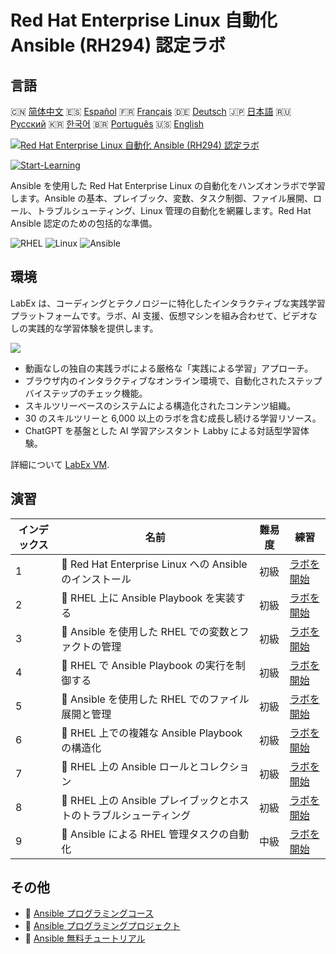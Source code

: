 # Red Hat Enterprise Linux 自動化 Ansible (RH294) 認定ラボ

## 言語

🇨🇳 [简体中文](README_zh.md) 🇪🇸 [Español](README_es.md) 🇫🇷 [Français](README_fr.md) 🇩🇪 [Deutsch](README_de.md) 🇯🇵 [日本語](README_ja.md) 🇷🇺 [Русский](README_ru.md) 🇰🇷 [한국어](README_ko.md) 🇧🇷 [Português](README_pt.md) 🇺🇸 [English](README.md) 

[![Red Hat Enterprise Linux 自動化 Ansible (RH294) 認定ラボ](https://cover-creator.labex.io/red-hat-enterprise-linux-automation-with-ansible-rh294.png?lang=ja)](https://labex.io/ja/courses/red-hat-enterprise-linux-automation-with-ansible-rh294)

[![Start-Learning](https://img.shields.io/badge/Start-Learning-whitesmoke?style=for-the-badge)](https://labex.io/ja/courses/red-hat-enterprise-linux-automation-with-ansible-rh294)

Ansible を使用した Red Hat Enterprise Linux の自動化をハンズオンラボで学習します。Ansible の基本、プレイブック、変数、タスク制御、ファイル展開、ロール、トラブルシューティング、Linux 管理の自動化を網羅します。Red Hat Ansible 認定のための包括的な準備。

![RHEL](https://img.shields.io/badge/RHEL-whitesmoke?style=for-the-badge&logo=rhel)
![Linux](https://img.shields.io/badge/Linux-whitesmoke?style=for-the-badge&logo=linux)
![Ansible](https://img.shields.io/badge/Ansible-whitesmoke?style=for-the-badge&logo=ansible)


## 環境

LabEx は、コーディングとテクノロジーに特化したインタラクティブな実践学習プラットフォームです。ラボ、AI 支援、仮想マシンを組み合わせて、ビデオなしの実践的な学習体験を提供します。

![](https://tutorial-screenshot.getvm.io/images/vm-1725247253.png)

- 動画なしの独自の実践ラボによる厳格な「実践による学習」アプローチ。
- ブラウザ内のインタラクティブなオンライン環境で、自動化されたステップバイステップのチェック機能。
- スキルツリーベースのシステムによる構造化されたコンテンツ組織。
- 30 のスキルツリーと 6,000 以上のラボを含む成長し続ける学習リソース。
- ChatGPT を基盤とした AI 学習アシスタント Labby による対話型学習体験。

詳細について [LabEx VM](https://support.labex.io/using-labex/virtual-machine).

## 演習

|   インデックス | 名前                                                              | 難易度   | 練習                                                                                                                                   |
|----------------|-------------------------------------------------------------------|----------|----------------------------------------------------------------------------------------------------------------------------------------|
|              1 | 📖 Red Hat Enterprise Linux への Ansible のインストール           | 初級     | <a target='_blank' href='https://labex.io/ja/tutorials/rhel-install-ansible-on-red-hat-enterprise-linux-590544'>ラボを開始</a>         |
|              2 | 📖 RHEL 上に Ansible Playbook を実装する                          | 初級     | <a target='_blank' href='https://labex.io/ja/tutorials/ansible-implement-an-ansible-playbook-on-rhel-590552'>ラボを開始</a>            |
|              3 | 📖 Ansible を使用した RHEL での変数とファクトの管理               | 初級     | <a target='_blank' href='https://labex.io/ja/tutorials/ansible-manage-variables-and-facts-in-rhel-with-ansible-590560'>ラボを開始</a>  |
|              4 | 📖 RHEL で Ansible Playbook の実行を制御する                      | 初級     | <a target='_blank' href='https://labex.io/ja/tutorials/rhel-control-ansible-playbook-execution-on-rhel-590569'>ラボを開始</a>          |
|              5 | 📖 Ansible を使用した RHEL でのファイル展開と管理                 | 初級     | <a target='_blank' href='https://labex.io/ja/tutorials/ansible-deploy-and-manage-files-on-rhel-with-ansible-590573'>ラボを開始</a>     |
|              6 | 📖 RHEL 上での複雑な Ansible Playbook の構造化                    | 初級     | <a target='_blank' href='https://labex.io/ja/tutorials/ansible-structuring-complex-ansible-playbooks-on-rhel-590576'>ラボを開始</a>    |
|              7 | 📖 RHEL 上の Ansible ロールとコレクション                         | 初級     | <a target='_blank' href='https://labex.io/ja/tutorials/ansible-ansible-roles-and-collections-on-rhel-590574'>ラボを開始</a>            |
|              8 | 📖 RHEL 上の Ansible プレイブックとホストのトラブルシューティング | 初級     | <a target='_blank' href='https://labex.io/ja/tutorials/ansible-troubleshoot-ansible-playbooks-and-hosts-on-rhel-590577'>ラボを開始</a> |
|              9 | 📖 Ansible による RHEL 管理タスクの自動化                         | 中級     | <a target='_blank' href='https://labex.io/ja/tutorials/ansible-automate-rhel-administration-tasks-with-ansible-590613'>ラボを開始</a>  |

## その他

- 🔗 [Ansible プログラミングコース](https://github.com/labex-labs/awesome-programming-courses)
- 🔗 [Ansible プログラミングプロジェクト](https://github.com/labex-labs/awesome-programming-projects)
- 🔗 [Ansible 無料チュートリアル](https://github.com/labex-labs/ansible-free-tutorials)

